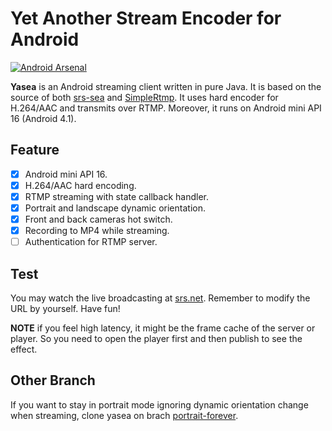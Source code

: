 Yet Another Stream Encoder for Android
======================================

[![Android Arsenal](https://img.shields.io/badge/Android%20Arsenal-yasea-green.svg?style=true)](https://android-arsenal.com/details/1/3481)

**Yasea** is an Android streaming client written in pure Java. It is based on
the source of both [srs-sea](https://github.com/ossrs/srs-sea) and [SimpleRtmp](https://github.com/faucamp/SimpleRtmp).
It uses hard encoder for H.264/AAC and transmits over RTMP. Moreover, it runs
on Android mini API 16 (Android 4.1).

Feature
-------

- [x] Android mini API 16.
- [x] H.264/AAC hard encoding.
- [x] RTMP streaming with state callback handler.
- [x] Portrait and landscape dynamic orientation.
- [x] Front and back cameras hot switch.
- [x] Recording to MP4 while streaming.
- [ ] Authentication for RTMP server.

Test
----

You may watch the live broadcasting at [srs.net](http://www.ossrs.net/players/srs_player.html).
Remember to modify the URL by yourself. Have fun!

**NOTE** if you feel high latency, it might be the frame cache of the server or
player. So you need to open the player first and then publish to see the effect.

Other Branch
------------

If you want to stay in portrait mode ignoring dynamic orientation change when
streaming, clone yasea on brach [portrait-forever](https://github.com/begeekmyfriend/yasea/tree/portrait-forever).
